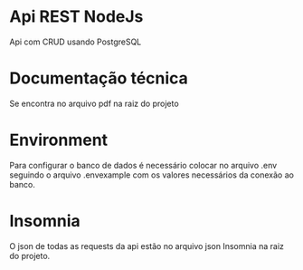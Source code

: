 # Api REST NodeJs
Api com CRUD usando PostgreSQL
# Documentação técnica
Se encontra no arquivo pdf na raiz do projeto
# Environment
Para configurar o banco de dados é necessário colocar no arquivo .env seguindo o arquivo .envexample com os valores necessários da conexão ao banco.
# Insomnia
O json de todas as requests da api estão no arquivo json Insomnia na raiz do projeto.
